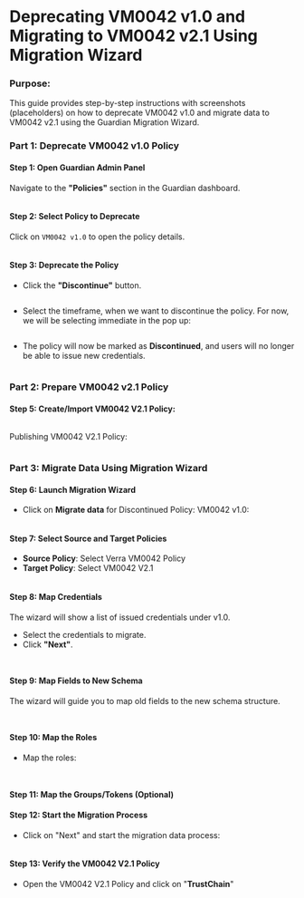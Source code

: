 # Deprecating VM0042 v1.0 and Migrating to VM0042 v2.1 Using Migration Wizard

### Purpose:

This guide provides step-by-step instructions with screenshots (placeholders) on how to deprecate VM0042 v1.0 and migrate data to VM0042 v2.1 using the Guardian Migration Wizard.

### Part 1: Deprecate VM0042 v1.0 Policy

#### Step 1: Open Guardian Admin Panel

Navigate to the **"Policies"** section in the Guardian dashboard.

<figure><img src="../../../.gitbook/assets/image (109).png" alt=""><figcaption></figcaption></figure>

#### Step 2: Select Policy to Deprecate

Click on `VM0042 v1.0` to open the policy details.

<figure><img src="../../../.gitbook/assets/image (115).png" alt=""><figcaption></figcaption></figure>

#### Step 3: Deprecate the Policy

* Click the **"Discontinue"** button.

<figure><img src="../../../.gitbook/assets/image.png" alt=""><figcaption></figcaption></figure>

* Select the timeframe, when we want to discontinue the policy. For now, we will be selecting immediate in the pop up:

<figure><img src="../../../.gitbook/assets/image (1).png" alt=""><figcaption></figcaption></figure>

* The policy will now be marked as **Discontinued**, and users will no longer be able to issue new credentials.

<figure><img src="../../../.gitbook/assets/image (2).png" alt=""><figcaption></figcaption></figure>

### Part 2: Prepare VM0042 v2.1 Policy

#### Step 5: Create/Import VM0042 V2.1 Policy:

<figure><img src="../../../.gitbook/assets/image (3).png" alt=""><figcaption></figcaption></figure>

Publishing VM0042 V2.1 Policy:

<figure><img src="../../../.gitbook/assets/image (4).png" alt=""><figcaption></figcaption></figure>

### Part 3: Migrate Data Using Migration Wizard

#### Step 6: Launch Migration Wizard

* Click on **Migrate data** for Discontinued Policy: VM0042 v1.0:

<figure><img src="../../../.gitbook/assets/image (5).png" alt=""><figcaption></figcaption></figure>

#### Step 7: Select Source and Target Policies

* **Source Policy**: Select Verra VM0042 Policy
* **Target Policy**: Select VM0042 V2.1

<figure><img src="../../../.gitbook/assets/image (6).png" alt=""><figcaption></figcaption></figure>

#### Step 8: Map Credentials

The wizard will show a list of issued credentials under v1.0.

* Select the credentials to migrate.
* Click **"Next"**.

<figure><img src="../../../.gitbook/assets/image (9).png" alt=""><figcaption></figcaption></figure>

<figure><img src="../../../.gitbook/assets/image (10).png" alt=""><figcaption></figcaption></figure>

#### Step 9: Map Fields to New Schema

The wizard will guide you to map old fields to the new schema structure.

<figure><img src="../../../.gitbook/assets/image (11).png" alt=""><figcaption></figcaption></figure>

<figure><img src="../../../.gitbook/assets/image (12).png" alt=""><figcaption></figcaption></figure>

#### Step 10: Map the Roles

* Map the roles:

<figure><img src="../../../.gitbook/assets/image (13).png" alt=""><figcaption></figcaption></figure>

<figure><img src="../../../.gitbook/assets/image (14).png" alt=""><figcaption></figcaption></figure>

#### Step 11: Map the Groups/Tokens (Optional)

#### Step 12: Start the Migration Process

* Click on "Next" and start the migration data process:

<figure><img src="../../../.gitbook/assets/image (15).png" alt=""><figcaption></figcaption></figure>

#### Step 13: Verify the VM0042 V2.1 Policy

* Open the VM0042 V2.1 Policy and click on "**TrustChain**"

<figure><img src="../../../.gitbook/assets/image (16).png" alt=""><figcaption></figcaption></figure>

